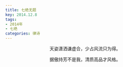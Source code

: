 ```yaml
---
title: 七绝无题
key: 2014.12.8
tags: 
- 2014年 
- 七绝
categories: 律诗
---
```


<p align="center">天姿潇洒谦虚合，少占风流只为得。
</p>
<p align="center">据傲持芳不是我，清质高品才风格。
</p>
